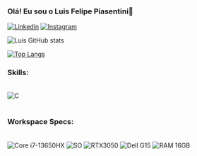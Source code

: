 
### Olá! Eu sou o Luis Felipe Piasentini👋

[![Linkedin](https://img.shields.io/badge/LinkedIn-0077B5?style=for-the-badge&logo=linkedin&logoColor=white)](https://www.linkedin.com/in/luis-felipe-piasentini-3b331923a/)
[![Instagram](https://img.shields.io/badge/Instagram-E4405F?style=for-the-badge&logo=instagram&logoColor=white)](https://www.instagram.com/felipe_piasentini)

![Luis GitHub stats](https://github-readme-stats.vercel.app/api?username=LuisPiasentini&show_icons=true&theme=dark)

[![Top Langs](https://github-readme-stats.vercel.app/api/top-langs/?username=LuisPiasentini)](https://github.com/anuraghazra/github-readme-stats)

### Skills:

<div style="display: inline_block"><br/>
    <img align="center" alt="C" src="https://img.shields.io/badge/C-00599C?style=for-the-badge&logo=c&logoColor=white" />
</div><br/>

### Workspace Specs:

<div style="display: inline_block"><br/>
    <img align="center" alt="Core i7-13650HX" src="https://img.shields.io/badge/Intel%20Core%20i7-13650HX-0071C5?style=for-the-badge&logo=intel&logoColor=white" />
    <img align="center" alt="SO" src="https://img.shields.io/badge/Windows-0078D6?style=for-the-badge&logo=windows&logoColor=white" />
    <img align="center" alt="RTX3050" src="https://img.shields.io/badge/NVIDIA-RTX3050-76B900?style=for-the-badge&logo=nvidia&logoColor=white" />
    <img align="center" alt="Dell G15" src="https://img.shields.io/badge/Dell%20G15-000000?style=for-the-badge&logo=dell&logoColor=white" />
    <img align="center" alt="RAM 16GB" src="https://img.shields.io/badge/16GB%20RAM-00A2E8?style=for-the-badge&logo=memory&logoColor=white" /> 


</div><br/>

